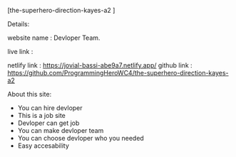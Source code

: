 [the-superhero-direction-kayes-a2 ]

Details:

website name : Devloper Team.

live link :

netlify link : https://jovial-bassi-abe9a7.netlify.app/
github link : https://github.com/ProgrammingHeroWC4/the-superhero-direction-kayes-a2

About this site:

* You can hire devloper
* This is a job site
* Devloper can get job 
* You can make devloper team 
* You can choose devloper who you needed
* Easy accesability 
